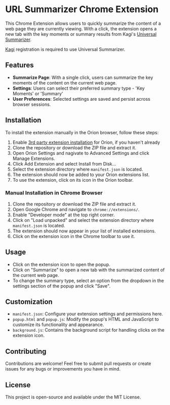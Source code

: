 # URL Summarizer Chrome Extension

This Chrome Extension allows users to quickly summarize the content of a web page they are currently viewing. With a click, the extension opens a new tab with the key moments or summary results from Kagi's [Universal Summarizer](https://kagi.com/summarizer/index.html).

[Kagi](https://kagi.com) registration is required to use Universal Summarizer.

## Features

- **Summarize Page**: With a single click, users can summarize the key moments of the content on the current web page.
- **Settings**: Users can select their preferred summary type - 'Key Moments' or 'Summary'
- **User Preferences**: Selected settings are saved and persist across browser sessions.

## Installation

To install the extension manually in the Orion browser, follow these steps:

1. Enable [3rd party extension installation](https://help.kagi.com/orion/browser-extensions/macos-extensions.html#enabling-3rd-party-extensions-installation) for Orion, if you haven't already
2. Clone the repository or download the ZIP file and extract it.
3. Open Orion Settings and nagivate to Advanced Settings and click Manage Extensions.
4. Click Add Extension and select Install from Disk...
5. Select the extension directory where `manifest.json` is located.
6. The extension should now be added to your Orion extensions list.
7. To use the extension, click on its icon in the Orion toolbar.

### Manual Installation in Chrome Browser

1. Clone the repository or download the ZIP file and extract it.
2. Open Google Chrome and navigate to `chrome://extensions/`.
3. Enable "Developer mode" at the top right corner.
4. Click on "Load unpacked" and select the extension directory where `manifest.json` is located.
5. The extension should now appear in your list of installed extensions.
6. Click on the extension icon in the Chrome toolbar to use it.

## Usage

- Click on the extension icon to open the popup.
- Click on "Summarize" to open a new tab with the summarized content of the current web page.
- To change the summary type, select an option from the dropdown in the settings section of the popup and click "Save".

## Customization

- `manifest.json`: Configure your extension settings and permissions here.
- `popup.html` and `popup.js`: Modify the popup's HTML and JavaScript to customize its functionality and appearance.
- `background.js`: Contains the background script for handling clicks on the extension icon.

## Contributing

Contributions are welcome! Feel free to submit pull requests or create issues for any bugs or improvements you have in mind.

## License

This project is open-source and available under the MIT License.
